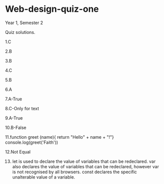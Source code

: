 # Web-design-quiz-one
Year 1, Semester 2

Quiz solutions.

1.C

2.B

3.B

4.C

5.B

6.A

7.A-True

8.C-Only for text

9.A-True

10.B-False

11.function greet (name){
      return "Hello" + name + "!"}
   console.log(greet('Faith'))
   
12.Not Equal

13. let is used to  declare the value of variables that can be redeclared. 
var also declares the value of variables that can be redeclared, however var is not recognised by all browsers. 
const declares the specific unalterable value of a variable.

